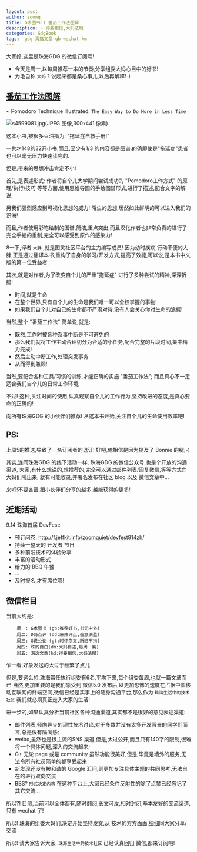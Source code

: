 ```yaml
---
layout: post
author: zoomq
title: G术图书:1 番茄工作法图解
description: ~ 得要相信,大妈法眼
categories: GdgBook
tags:  gdg 海选文章 gb wechat km
---
```


大家好,这里是珠海GDG 的微信订阅号!

- 今天是周一,以每周推荐一本的节奏,分享组委大妈心目中的好书!
- 为毛自称 `大妈` ? 说起来都是桑心事儿,以后再解释!-)



## [番茄工作法图解](http://book.douban.com/subject/5916234/)

~ Pomodoro Technique Illustrated: `The Easy Way to Do More in Less Time`

![s4599081.jpg(JPEG 图像,300x441 像素)](http://img3.douban.com/lpic/s4599081.jpg)


这本小书,被很多豆油指为: "拖延症自救手册!"

一共才148的32开小书,而且,至少有1/3 的内容都是图谱.的确即使是"拖延症"患者也可以毫无压力快速读完的.

但是,带来的思想冲击肯定不小!

<!--more-->

首先,是表述形式: 作者将自个儿大学期间尝试成功的 "Pomodoro工作方式" 的原理/执行/技巧 等等方面,使用思维导图的手绘图谱形式,进行了描述,配合文字的解说;

另我们强烈感应到可视化思想的威力! 陌生的思想,居然如此鲜明的可以进入我们的识海!

而且,作者使用彩笔绘制的图谱,简洁,重点突出,而且汉化作者也非常负责的进行了完全手絵的重制,完全可以感受到原作的感染力!

8一下,译者 `大胖` ,就是图灵社区平台的主力编写成员! 因为幼时疾病,行动不便的大胖,正是通过翻译本书,重构了自身的学习/开发方式,提高了效能,可以说,是本书中文版的第一位受益者.

其次,就是对作者,为了改变自个儿的严重"拖延症" 进行了多种尝试的精神,深深折服!

- 时间,就是生命
- 在整个世界,只有自个儿的生命是我们唯一可以全权掌握的事物!
- 如果我们自个儿对自己的生命都不严肃对待,没有人会关心你对生命的浪费!

当然,整个 "番茄工作法" 简单说,就是:

- 既然,工作时被各种杂事中断是不可避免的
- 那么我们就将工作主动合理切分为合适的小任务,配合完整的片段时间,集中精力完成!
- 然后主动中断工作,处理突发事务
- 从而得到兼顾!

当然,要配合各种工具/习惯的训练,才能正确的实施 "番茄工作法";
而且真心不一定适合我们自个儿的日常工作环境;

不过! 这种,关注时间的使用,认真观察自个儿的工作行为,坚持改进的态度,是真心要命的正确的!

向所有珠海GDG 的小伙伴们推荐! 从这本书开始,关注自个儿的生命使用效率吧!



## PS:

上周5的推送,导致了一名订阅者的退订! 好吧,俺相信是因为提及了 Bonnie 的腿;-)

其实,连同珠海GDG 的线下活动一样, 珠海GDG 的微信公众号,也是个开放的沟通渠道,
大家,有什么想说的,想推荐的,完全可以通过邮件列表/回复微信,等等方式向大妈们吼出来,
就有可能收录,并署名发布在社区 blog 以及 微信文章中...

来吧!不要吝啬,跟小伙伴们分享的越多,越能获得的更多!


## 近期活动


9.14 珠海首届 DevFest:

- 预订问卷: http://f.jeffkit.info/zoomquiet/devfest914zh/     
- 持续一整天的 开发者 节日
- 多种前沿技术的体验分享
- 丰富的活动形式
- 给力的 BBQ 午餐
- ... 
- 及时报名,才有席位哪!


## 微信栏目
当前大约是: 

        周一: G术图书 (gb:推荐好书,书无中外)
        周二: D码点评 (dd:麻辣评点,善意满盈)
        周三: G说公论 (gt:时评杂文,新旧不拘)
        周四: 珠的自白(dm:大妈自述,每周一篇)
        周五: 海选文章(hd:得要相信,大妈法眼)

乍一看,好象发送的太过于频繁了点儿

但是,要这么想,珠海常任执行组委有6名,平均下来,每个组委每周,也就一篇文章而已
当然,更加重要的是我们感受到 微信5.0 发布后,以更加恐怖的速度在占据中国移动互联网的终端空间,微信已经是实事上的随身沟通平台,那么作为 `珠海生活中的技术社区` 我们就必须真正走入大家的生活!

进一步的,如果认真分析当前社区各种沟通渠道,其实都不是很好的意见表述渠道:

- 邮件列表,倾向异步的理性技术讨论,对于多数并没有太多开发背景的同学们而言,总是佷有隔阂感;
- weibo,虽然也是很主流的SNS 渠道,但是,太过公开,而且只有140字的限制,很难将一个具体问题,深入的交流起来;
- G+ 无论 page 或是 community 虽然功能很美好,但是,毕竟是墙外的服务,无法令所有社员简单的都享受起来
- 新发现还没有被和谐的 Google 汇问,则更加专注具体主题的共同思考,无法自在的进行双向交流
- BBS? `形式决定内容` 在这种平台上,大家已经条件反射性的除了点赞已经忘记了其它交流... 

所以?! 目测,当前可以全体都有,随时翻阅,长文可发,相对封闭,基本友好的交流渠道,只有 wechat 了!

所以! 珠海的组委大妈们,决定开始坚持发文,从 技术的方方面面,细细同大家分享/交流

所以! 请大家告诉大家,  `珠海生活中的技术社区` 已经认真回归 微信,都来订阅吧!

